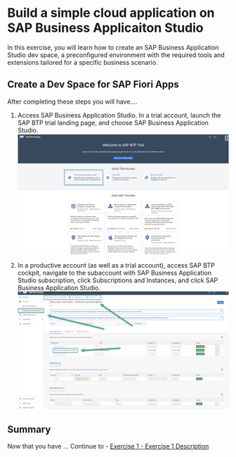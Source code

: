 # Build a simple cloud application on SAP Business Applicaiton Studio

In this exercise, you will learn how to create an SAP Business Application Studio dev space, a preconfigured environment with the required tools and extensions tailored for a specific business scenario.

## Create a Dev Space for SAP Fiori Apps

After completing these steps you will have....

1.	Access SAP Business Application Studio.
In a trial account, launch the SAP BTP trial landing page, and choose SAP Business Application Studio.
<br>![](/exercises/ex0/images/ex0_1.png)


2. In a productive account (as well as a trial account), access SAP BTP cockpit, navigate to the subaccount with SAP Business Application Studio subscription, click Subscriptions and Instances, and click SAP Business Application Studio.
<br>![](/exercises/ex0/images/ex0_2.png)

## Summary

Now that you have ... 
Continue to - [Exercise 1 - Exercise 1 Description](../ex1/README.md)
